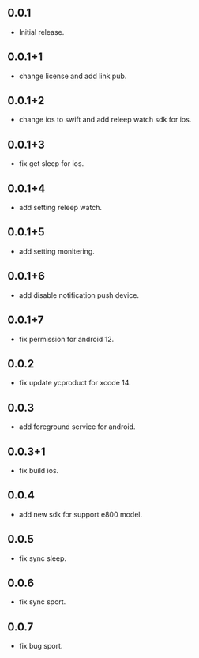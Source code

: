 ## 0.0.1

* Initial release.

## 0.0.1+1

* change license  and add link pub.

## 0.0.1+2

* change ios to swift and add releep watch sdk for ios.

## 0.0.1+3

* fix get sleep for ios.

## 0.0.1+4

* add setting releep watch.

## 0.0.1+5

* add setting monitering.

## 0.0.1+6

* add disable notification push device.

## 0.0.1+7

* fix permission for android 12.

## 0.0.2

* fix update ycproduct for xcode 14.

## 0.0.3

* add foreground service for android.

## 0.0.3+1

* fix build ios.

## 0.0.4

* add new sdk for support e800 model.

## 0.0.5

* fix sync sleep.

## 0.0.6

* fix sync sport.

## 0.0.7

* fix bug sport.